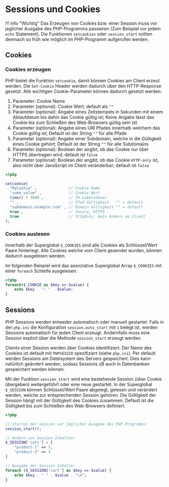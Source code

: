 # Sessions und Cookies

!!! info "Wichtig"
    Das Erzeugen von Cookies bzw. einer Session muss vor jeglicher Ausgabe des PHP-Programms passieren (Zum Beispiel vor jedem `echo` Statement). Die Funktionen `setcookies` oder `session_start` sollten demnach so früh wie möglich im PHP-Programm aufgerufen werden.
    
## Cookies

### Cookies erzeugen

PHP bietet die Funktion `setcookie`, damit können Cookies am Client erzeut werden. Die `Set-Cookie` Header werden dadurch über den HTTP-Response gesetzt. Alle wichtigen Cookie-Parameter können dadurch gesetzt werden:

 1. Parameter: Cookie Name
 2. Parameter (optional): Cookie Wert; default als `""`
 3. Parameter (optional): Angabe eines Zeitstempels in Sekunden mit einem Ablaufdatum bis dahin das Cookie gültig ist; Keine Angabe lässt das Cookie bis zum Schließen des Web-Browsers gültig sein (`0`)
 4. Parameter (optional): Angabe eines URI Pfades innerhalb welchem das Cookie gültig ist; Default ist der String `""` für alle Pfade
 5. Parameter (optional): Angabe einer Subdomain, welche in die Gültigkeit eines Cookie gehört; Default ist der String `""` für alle Subdomains
 6. Parameter (optional): Boolean der angibt, ob das Cookie nur über HTTPS übertragen wird; default ist `false`
 7. Parameter (optional): Boolean der angibt, ob das Cookie `HTTP-only` ist, also nicht über JavaScript im Client veränderbar; default ist `false`

```php
<?php

setcookie(
  "MyCookie" ,              // Cookie Name
  "some value" ,            // Cookie Wert
  time() + 3600 ,           // 1h Lebensdauer
  "" ,                      // Pfad Gültigkeit   "" = default
  "subdomain.example.com" , // Domain Gültigkeit "" = default
  true ,                    // Secure, HTTPS
  true                      // httpOnly, kein Ändern am Client
);
```

### Cookies auslesen

Innerhalb der Superglobal `$_COOKIES` sind alle Cookies als Schlüssel/Wert Paare hinterlegt. Alle Cookies welche vom Client gesendet wurden, können dadurch ausgelesen werden.

Im folgenden Beispiel wird das assoziative Superglobal Array `$_COOKIES` mit einer `foreach` Schleife ausgelesen:

```php
<?php
foreach($_COOKIE as $key => $value) {
    echo $key . ": " . $value;
}
```

## Sessions

PHP Sessions werden entweder automatisch oder manuell gestartet. Falls in der `php.ini` die Konfiguration `session.auto_start` mit `1` belegt ist, werden Sessions automatisch für jeden Client erzeugt. Andernfalls muss eine Session explizit über die Methode `session_start` erzeugt werden.

Clients einer Session werden über Cookies identifiziert. Der Name des Cookies ist default mit `PHPSESSID` spezifiziert (siehe `php.ini`). Per default werden Sessions am Dateisystem des Servers gespeichert. Dies kann natürlich geändert werden, sodass Sessions zB auch in Datenbanken gespeichert werden können.

Mit der Funktion `session_start` wird eine bestehende Session (über Cookie übergeben) weitergeführt oder eine neue gestartet. In der Superglobal `$_SESSION` können Schlüssel/Wert Paare abgelegt, gelesen und verändert werden, welche zur entsprechenden Session gehören. Die Gültigkeit der Session hängt mit der Gültigkeit des Cookies zusammen. Default ist die Gültigkeit bis zum Schließen des Web-Browsers definiert.

```php
<?php

// starten der Session vor jeglicher Ausgabe des PHP-Programms:
session_start();

// Ändern von Session Inhalten:
$_SESSION['cart'] = [
    "product-1" => 5,
    "product-2" => 3
]

// Ausgabe der Session Inhalte:
foreach ($_SESSION['cart'] as $key => $value) {
    echo $key . " " . $value . "\n";
}
```


